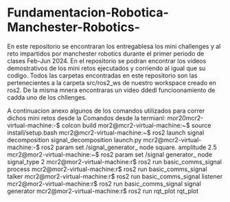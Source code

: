 # Fundamentacion-Robotica-Manchester-Robotics-
En este repositorio se encontraran los entregablesa los mini challenges y al reto impartidos por manchester robotics durante el primer periodo de clases Feb-Jun 2024.
En el repositorio se podran encontrar los videos demostrativos de los mini retos ejecutados y corriendo al igual que su codigo.
Todos las carpetas encontradas en este repositorio son las pertenecientes a la carpeta src/ros2_ws de nuestro workspace creado en ros2. De la misma mnera encontraras un video ddedl funcioonamiento de cadda uno de los chllenges. 

A continuacion anexo algunos de los comandos utilizados para correr dichos mini retos desde la
Comandos desde la termianl:
mor20mcr2-virtual-machine:-$ colcon build
mor2@mcr2-virtual-machine:~$ source install/setup.bash
mcr2@mcr2-virtual-machine:~$ ros2 launch signal decomposition signal_decomposition launch.py
mcr2@mcr2-virtual-machine:-$ ros2 param set /signal_generator_ node square. amplitude 2.5
mcr2@mor2-virtual-machine:~$ ros2 param set /signal generator_ node signal_type 2
mcr2@mor2-virtual-machine:r$ ros2 run basic_comms_signal process
mcr2@mor2-virtual-machine:r$ ros2 run basic_comms_signal talker
mcr2@mor2-virtual-machine:r$ ros2 run basic_comms_signal listener
mcr2@mor2-virtual-machine:r$ ros2 run basic_comms_signal signal generator
mcr2@mor2-virtual-machine:r$ ros2 run rqt_plot rqt_plot
